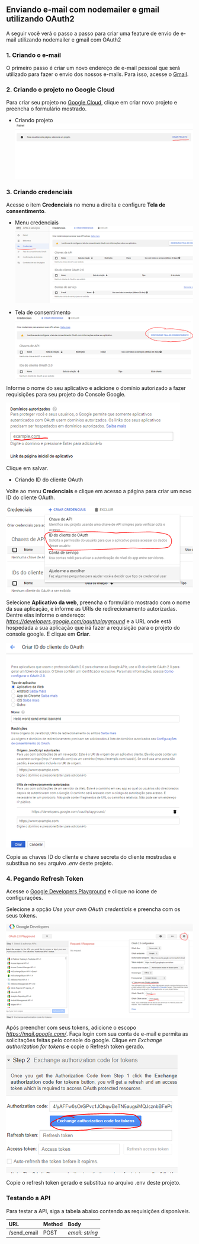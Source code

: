 ## Enviando e-mail com nodemailer e gmail utilizando OAuth2

A seguir você verá o passo a passo para criar uma feature de envio de e-mail utilizando nodemailer e gmail com OAuth2

### 1. Criando o e-mail

O primeiro passo é criar um novo endereço de e-mail pessoal que será utilizado para fazer o envio dos nossos e-mails. Para isso, acesse o [Gmail](https://mail.google.com).

### 2. Criando o projeto no Google Cloud

Para criar seu projeto no [Google Cloud](https://console.developers.google.com), clique em criar novo projeto e preencha o formulário mostrado.

* Criando projeto
![Criar novo projeto](img/img-1.PNG)

### 3. Criando credenciais

Acesse o item **Credenciais** no menu a direita e configure **Tela de consentimento**.

* Menu credenciais
![Acessando menu credenciais](img/img-2.PNG)

* Tela de consentimento
![Acessando tela de consentimento](img/img-3.PNG)

Informe o nome do seu aplicativo e adicione o domínio autorizado a fazer requisições para seu projeto do Console Google.

![Informando domnínios autorizados](img/img-4.PNG)

Clique em salvar.

* Criando ID do cliente OAuth

Volte ao menu **Credenciais** e clique em acesso a página para criar um novo ID do cliente OAuth.

![Acessando a página criação de ID do cliente OAuth](img/img-5.PNG)

Selecione **Aplicativo da web**, preencha o formulário mostrado com o nome da sua aplicação, e informe as URIs de redirecionamento autorizadas. Dentre elas informe o endereço: *https://developers.google.com/oauthplayground* e a URL onde está hospedada a sua aplicação que irá fazer a requisição para o projeto do console google. E clique em **Criar**.

![Formlário de criação do ID do cliente OAuth](img/img-6.PNG)

Copie as chaves ID do cliente e chave secreta do cliente mostradas e substitua no seu arquivo *.env* deste projeto.

### 4. Pegando Refresh Token

Acesse o [Google Developers Playground](https://developers.google.com/oauthplayground/) e clique no ícone de configurações. 

Selecione a opção *Use your own OAuth credentials* e preencha com os seus tokens.

![Opções de configuração do developers playground](img/img-7.PNG)

Após preencher com seus tokens, adicione o escopo *https://mail.google.com/*. Faça login com sua conta de e-mail e permita as solicitações feitas pelo console do google.
Clique em *Exchange authorization for tokens* e copie o Refresh token gerado.

![Gerando refresh token](img/img-8.PNG)

Copie o refresh token gerado e substitua no arquivo .env deste projeto.

### Testando a API

Para testar a API, siga a tabela abaixo contendo as requisições disponíveis.

| URL           | Method        | Body            |
|:------------- |:--------------|:----------------|
| /send_email   | POST          | *email: string* |